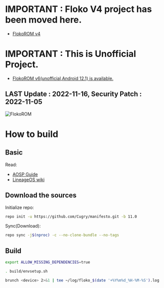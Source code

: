 # IMPORTANT : Floko V4 project has been moved here.
* [FlokoROM v4](https://github.com/FloxoRom/manifesto/tree/11.0)

# IMPORTANT : This is Unofficial Project.
* [FlokoROM v6(unofficial,Android 12.1) is available.](https://github.com/FloxoRom/manifesto)

## LAST Update : 2022-11-16, Security Patch : 2022-11-05

![FlokoROM](https://lindwurm.neocities.org/img/floko/flokowall_v4_mini.png)

# How to build

## Basic

Read:

* [AOSP Guide](https://source.android.com/setup/build/requirements)
* [LineageOS wiki](https://wiki.lineageos.org/devices/kebab/build)

## Download the sources

Initialize repo:

```sh
repo init -u https://github.com/Cugry/manifesto.git -b 11.0
```

Sync(Download):

```sh
repo sync -j$(nproc) -c --no-clone-bundle --no-tags
```

## Build

```sh
export ALLOW_MISSING_DEPENDENCIES=true
```

```sh
. build/envsetup.sh
```

```sh
brunch <device> 2>&1 | tee ~/log/floko_$(date '+%Y%m%d_%H-%M-%S').log
```
